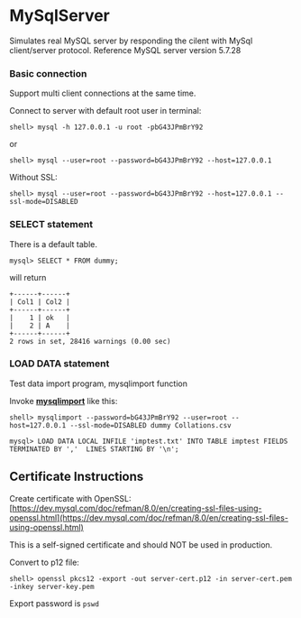 # MySqlServer
Simulates real MySQL server by responding the cilent with MySql client/server protocol. Reference MySQL server version 5.7.28

### Basic connection

Support multi client connections at the same time.

Connect to server with default root user in terminal:

```shell
shell> mysql -h 127.0.0.1 -u root -pbG43JPmBrY92
```
or
```shell
shell> mysql --user=root --password=bG43JPmBrY92 --host=127.0.0.1
```
Without SSL: 

```shell
shell> mysql --user=root --password=bG43JPmBrY92 --host=127.0.0.1 --ssl-mode=DISABLED
```

### SELECT statement

There is a default table.

```mysql
mysql> SELECT * FROM dummy;
```
will return
```
+------+------+
| Col1 | Col2 |
+------+------+
|    1 | ok   |
|    2 | A    |
+------+------+
2 rows in set, 28416 warnings (0.00 sec)
```

### LOAD DATA statement

Test data import program, mysqlimport function

Invoke [**mysqlimport**](https://dev.mysql.com/doc/refman/8.0/en/mysqlimport.html) like this: 

```shell
shell> mysqlimport --password=bG43JPmBrY92 --user=root --host=127.0.0.1 --ssl-mode=DISABLED dummy Collations.csv
```



```mysql
mysql> LOAD DATA LOCAL INFILE 'imptest.txt' INTO TABLE imptest FIELDS TERMINATED BY ','  LINES STARTING BY '\n';
```

## Certificate Instructions

Create certificate with OpenSSL: [https://dev.mysql.com/doc/refman/8.0/en/creating-ssl-files-using-openssl.html](https://dev.mysql.com/doc/refman/8.0/en/creating-ssl-files-using-openssl.html)

This is a self-signed certificate and should NOT be used in production.

Convert to p12 file: 

```shell
shell> openssl pkcs12 -export -out server-cert.p12 -in server-cert.pem -inkey server-key.pem
```

Export password is `pswd`

